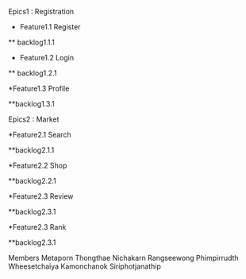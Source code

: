 Epics1 : Registration

* Feature1.1 Register

** backlog1.1.1

* Feature1.2 Login

** backlog1.2.1

*Feature1.3 Profile

**backlog1.3.1

Epics2 : Market

*Feature2.1 Search

**backlog2.1.1

*Feature2.2 Shop

**backlog2.2.1

*Feature2.3 Review

**backlog2.3.1

*Feature2.3 Rank

**backlog2.3.1

Members
Metaporn Thongthae
Nichakarn Rangseewong
Phimpirrudth Wheesetchaiya
Kamonchanok Siriphotjanathip
